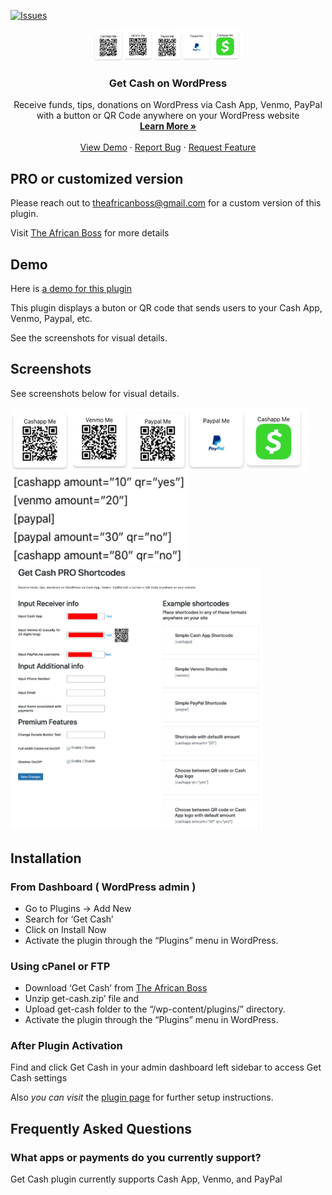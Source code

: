 [![Issues](https://img.shields.io/github/issues/theafricanboss/get-cash.svg?style=for-the-badge&logo=appveyor)](https://github.com/theafricanboss/get-cash/issues)

<p align="center">

  <a href="https://theafricanboss.com/get-cash">
    <img src="images/get-cash-buttons-qr-codes.jpg" alt="Get Cash Logo" height="50" width="auto">
  </a>

  <h3 align="center">Get Cash on WordPress</h3>

  <p align="center">
    Receive funds, tips, donations on WordPress via Cash App, Venmo, PayPal with a button or QR Code anywhere on your WordPress website
    <br />
    <a href="https://theafricanboss.com/get-cash"><strong>Learn More »</strong></a>
    <br />
    <br />
    <a href="https://theafricanboss.com/get-cash">View Demo</a>
    ·
    <a href="https://github.com/theafricanboss/get-cash/issues">Report Bug</a>
    ·
    <a href="https://github.com/theafricanboss/get-cash/issues">Request Feature</a>
  </p>
</p>

## PRO or customized version

Please reach out to theafricanboss@gmail.com for a custom version of this plugin.

Visit [The African Boss](https://theafricanboss.com/get-cash) for more details

## Demo

Here is [a demo for this plugin](https://theafricanboss.com/get-cash) 

This plugin displays a buton or QR code that sends users to your Cash App, Venmo, Paypal, etc.

See the screenshots for visual details.

## Screenshots

See screenshots below for visual details.

<img src="images/get-cash-buttons-qr-codes.jpg" alt="Get Cash Logo" height="100" width="auto">
<img src="images/get-cash-shortcodes.jpg" alt="Get Cash Shortcodes" height="150" width="auto">
<img src="images/get-cash-settings.jpg" alt="Get Cash Settings" width="80%" height="auto">

## Installation

### From Dashboard ( WordPress admin )

- Go to Plugins -> Add New
- Search for ‘Get Cash’
- Click on Install Now
- Activate the plugin through the “Plugins” menu in WordPress.

### Using cPanel or FTP

- Download ‘Get Cash’ from [The African Boss](https://theafricanboss.com/get-cash)
- Unzip get-cash.zip’ file and
- Upload get-cash folder to the “/wp-content/plugins/” directory.
- Activate the plugin through the “Plugins” menu in WordPress.

### After Plugin Activation

Find and click Get Cash in your admin dashboard left sidebar to access Get Cash settings

Also _you can visit_ the [plugin page](https://theafricanboss.com/get-cash) for further setup instructions.

## Frequently Asked Questions

### What apps or payments do you currently support?

Get Cash plugin currently supports Cash App, Venmo, and PayPal